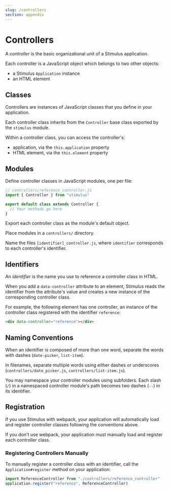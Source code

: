 ```yaml
---
slug: /controllers
section: appendix
---
```


# Controllers

A _controller_ is the basic organizational unit of a Stimulus application.

Each controller is a JavaScript object which belongs to two other objects:

* a Stimulus `Application` instance
* an HTML element

## Classes

Controllers are instances of JavaScript classes that you define in your application.

Each controller class inherits from the `Controller` base class exported by the `stimulus` module.

Within a controller class, you can access the controller's:

* application, via the `this.application` property
* HTML element, via the `this.element` property

## Modules

Define controller classes in JavaScript modules, one per file:

```js
// controllers/reference_controller.js
import { Controller } from "stimulus"

export default class extends Controller {
  // Your methods go here
}
```

Export each controller class as the module's default object.

Place modules in a `controllers/` directory.

Name the files `[identifier]_controller.js`, where `identifier` corresponds to each controller's identifier.

## Identifiers

An _identifier_ is the name you use to reference a controller class in HTML.

When you add a `data-controller` attribute to an element, Stimulus reads the identifier from the attribute's value and creates a new instance of the corresponding controller class.

For example, the following element has one controller, an instance of the controller class registered with the identifier `reference`:

```html
<div data-controller="reference"></div>
```

## Naming Conventions

When an identifier is composed of more than one word, separate the words with dashes (`date-picker`, `list-item`).

In filenames, separate multiple words using either dashes or underscores (`controllers/date_picker.js`, `controllers/list-item.js`).

You may namespace your controller modules using subfolders. Each slash (`/`) in a namespaced controller module's path becomes two dashes (`--`) in its identifier.

## Registration

If you use Stimulus with webpack, your application will automatically load and register controller classes following the conventions above.

If you don't use webpack, your application must manually load and register each controller class.

### Registering Controllers Manually

To manually register a controller class with an identifier, call the `Application#register` method on your application:

```js
import ReferenceController from "./controllers/reference_controller"
application.register("reference", ReferenceController)
```
